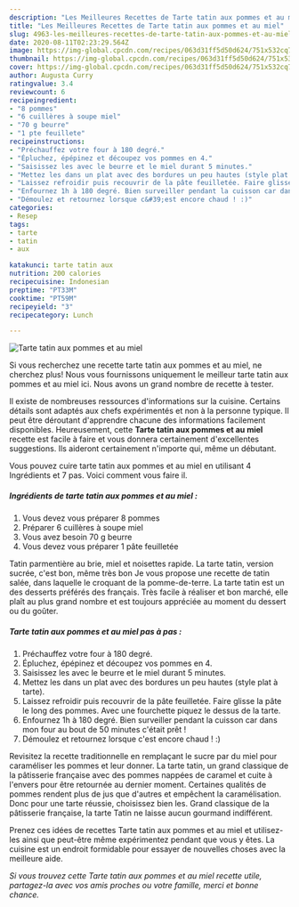 ```yaml
---
description: "Les Meilleures Recettes de Tarte tatin aux pommes et au miel"
title: "Les Meilleures Recettes de Tarte tatin aux pommes et au miel"
slug: 4963-les-meilleures-recettes-de-tarte-tatin-aux-pommes-et-au-miel
date: 2020-08-11T02:23:29.564Z
image: https://img-global.cpcdn.com/recipes/063d31ff5d50d624/751x532cq70/tarte-tatin-aux-pommes-et-au-miel-photo-principale-de-la-recette.jpg
thumbnail: https://img-global.cpcdn.com/recipes/063d31ff5d50d624/751x532cq70/tarte-tatin-aux-pommes-et-au-miel-photo-principale-de-la-recette.jpg
cover: https://img-global.cpcdn.com/recipes/063d31ff5d50d624/751x532cq70/tarte-tatin-aux-pommes-et-au-miel-photo-principale-de-la-recette.jpg
author: Augusta Curry
ratingvalue: 3.4
reviewcount: 6
recipeingredient:
- "8 pommes"
- "6 cuillères à soupe miel"
- "70 g beurre"
- "1 pte feuillete"
recipeinstructions:
- "Préchauffez votre four à 180 degré."
- "Épluchez, épépinez et découpez vos pommes en 4."
- "Saisissez les avec le beurre et le miel durant 5 minutes."
- "Mettez les dans un plat avec des bordures un peu hautes (style plat à tarte)."
- "Laissez refroidir puis recouvrir de la pâte feuilletée. Faire glisse la pâte le long des pommes. Avec une fourchette piquez le dessus de la tarte."
- "Enfournez 1h à 180 degré. Bien surveiller pendant la cuisson car dans mon four au bout de 50 minutes c&#39;était prêt !"
- "Démoulez et retournez lorsque c&#39;est encore chaud ! :)"
categories:
- Resep
tags:
- tarte
- tatin
- aux

katakunci: tarte tatin aux 
nutrition: 200 calories
recipecuisine: Indonesian
preptime: "PT33M"
cooktime: "PT59M"
recipeyield: "3"
recipecategory: Lunch

---
```



![Tarte tatin aux pommes et au miel](https://img-global.cpcdn.com/recipes/063d31ff5d50d624/751x532cq70/tarte-tatin-aux-pommes-et-au-miel-photo-principale-de-la-recette.jpg)

Si vous recherchez une recette tarte tatin aux pommes et au miel, ne cherchez plus! Nous vous fournissons uniquement le meilleur tarte tatin aux pommes et au miel ici. Nous avons un grand nombre de recette à tester.

Il existe de nombreuses ressources d'informations sur la cuisine. Certains détails sont adaptés aux chefs expérimentés et non à la personne typique. Il peut être déroutant d'apprendre chacune des informations facilement disponibles. Heureusement, cette <strong> Tarte tatin aux pommes et au miel </strong> recette est facile à faire et vous donnera certainement d'excellentes suggestions. Ils aideront certainement n'importe qui, même un débutant.

<!--inarticleads1-->

Vous pouvez cuire tarte tatin aux pommes et au miel en utilisant 4 Ingrédients et 7 pas. Voici comment vous faire il.

##### Ingrédients de tarte tatin aux pommes et au miel :

1. Vous devez vous préparer 8 pommes
1. Préparer 6 cuillères à soupe miel
1. Vous avez besoin 70 g beurre
1. Vous devez vous préparer 1 pâte feuilletée


Tatin parmentière au brie, miel et noisettes rapide. La tarte tatin, version sucrée, c&#39;est bon, même très bon Je vous propose une recette de tatin salée, dans laquelle le croquant de la pomme-de-terre. La tarte tatin est un des desserts préférés des français. Très facile à réaliser et bon marché, elle plaît au plus grand nombre et est toujours appréciée au moment du dessert ou du goûter. 

<!--inarticleads2-->

##### Tarte tatin aux pommes et au miel pas à pas :

1. Préchauffez votre four à 180 degré.
1. Épluchez, épépinez et découpez vos pommes en 4.
1. Saisissez les avec le beurre et le miel durant 5 minutes.
1. Mettez les dans un plat avec des bordures un peu hautes (style plat à tarte).
1. Laissez refroidir puis recouvrir de la pâte feuilletée. Faire glisse la pâte le long des pommes. Avec une fourchette piquez le dessus de la tarte.
1. Enfournez 1h à 180 degré. Bien surveiller pendant la cuisson car dans mon four au bout de 50 minutes c&#39;était prêt !
1. Démoulez et retournez lorsque c&#39;est encore chaud ! :)


Revisitez la recette traditionnelle en remplaçant le sucre par du miel pour caraméliser les pommes et leur donner. La tarte tatin, un grand classique de la pâtisserie française avec des pommes nappées de caramel et cuite à l&#39;envers pour être retournée au dernier moment. Certaines qualités de pommes rendent plus de jus que d&#39;autres et empêchent la caramélisation. Donc pour une tarte réussie, choisissez bien les. Grand classique de la pâtisserie française, la tarte Tatin ne laisse aucun gourmand indifférent. 

<!--inarticleads1-->

<p>
Prenez ces idées de recettes Tarte tatin aux pommes et au miel et utilisez-les ainsi que peut-être même expérimentez pendant que vous y êtes. La cuisine est un endroit formidable pour essayer de nouvelles choses avec la meilleure aide.
</p>

<p>
<i>Si vous trouvez cette Tarte tatin aux pommes et au miel recette utile, partagez-la avec vos amis proches ou votre famille, merci et bonne chance.</i>
</p>
